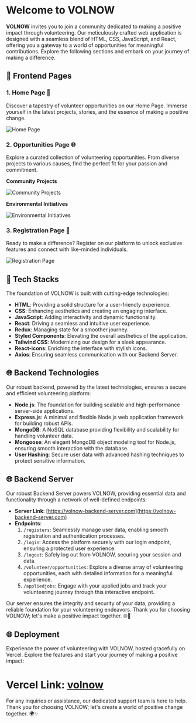 # Welcome to VOLNOW

**VOLNOW** invites you to join a community dedicated to making a positive impact through volunteering. Our meticulously crafted web application is designed with a seamless blend of HTML, CSS, JavaScript, and React, offering you a gateway to a world of opportunities for meaningful contributions. Explore the following sections and embark on your journey of making a difference.

## 🌟 Frontend Pages

### 1. Home Page 🏡
Discover a tapestry of volunteer opportunities on our Home Page. Immerse yourself in the latest projects, stories, and the essence of making a positive change.

![Home Page](<Your Home Page Image URL>)

### 2. Opportunities Page 🌐
Explore a curated collection of volunteering opportunities. From diverse projects to various causes, find the perfect fit for your passion and commitment.

**Community Projects**

![Community Projects](<Your Community Projects Image URL>)

**Environmental Initiatives**

![Environmental Initiatives](<Your Environmental Initiatives Image URL>)

### 3. Registration Page 📝
Ready to make a difference? Register on our platform to unlock exclusive features and connect with like-minded individuals.

![Registration Page](<Your Registration Page Image URL>)


## 🚀 Tech Stacks

The foundation of VOLNOW is built with cutting-edge technologies:

- **HTML**: Providing a solid structure for a user-friendly experience.
- **CSS**: Enhancing aesthetics and creating an engaging interface.
- **JavaScript**: Adding interactivity and dynamic functionality.
- **React**: Driving a seamless and intuitive user experience.
- **Redux**: Managing state for a smoother journey.
- **Styled Components**: Elevating the overall aesthetics of the application.
- **Tailwind CSS**: Modernizing our design for a sleek appearance.
- **React-icons**: Enriching the interface with stylish icons.
- **Axios**: Ensuring seamless communication with our Backend Server.

## 🌐 Backend Technologies

Our robust backend, powered by the latest technologies, ensures a secure and efficient volunteering platform:

- **Node.js**: The foundation for building scalable and high-performance server-side applications.
- **Express.js**: A minimal and flexible Node.js web application framework for building robust APIs.
- **MongoDB**: A NoSQL database providing flexibility and scalability for handling volunteer data.
- **Mongoose**: An elegant MongoDB object modeling tool for Node.js, ensuring smooth interaction with the database.
- **User Hashing**: Secure user data with advanced hashing techniques to protect sensitive information.

## 🌐 Backend Server

Our robust Backend Server powers VOLNOW, providing essential data and functionality through a network of well-defined endpoints:

- **Server Link**: [https://volnow-backend-server.com](https://volnow-backend-server.com)
- **Endpoints**:
  1. `/registers`: Seamlessly manage user data, enabling smooth registration and authentication processes.
  2. `/login`: Access the platform securely with our login endpoint, ensuring a protected user experience.
  3. `/logout`: Safely log out from VOLNOW, securing your session and data.
  4. `/volunteer/opportunities`: Explore a diverse array of volunteering opportunities, each with detailed information for a meaningful experience.
  5. `/appliedjobs`: Engage with your applied jobs and track your volunteering journey through this interactive endpoint.

Our server ensures the integrity and security of your data, providing a reliable foundation for your volunteering endeavors. Thank you for choosing VOLNOW; let's make a positive impact together. 🌐🤝


## 🌐 Deployment

Experience the power of volunteering with VOLNOW, hosted gracefully on Vercel. Explore the features and start your journey of making a positive impact:

<h1><strong>Vercel Link:</strong> <a href="https://volnow.vercel.app/">volnow</a></h1>

For any inquiries or assistance, our dedicated support team is here to help. Thank you for choosing VOLNOW; let's create a world of positive change together. 🌍✨
